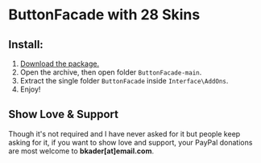 # ButtonFacade with 28 Skins

## Install:

1. [Download the package.](https://github.com/bkader/ButtonFacade/archive/refs/heads/main.zip)
2. Open the archive, then open folder `ButtonFacade-main`.
3. Extract the single folder `ButtonFacade` inside `Interface\AddOns`.
4. Enjoy!

## Show Love & Support

Though it's not required and I have never asked for it but people keep asking for it, if you want to show love and support, your PayPal donations are most welcome to **bkader[at]email.com**.
